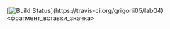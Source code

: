 [![Build Status](https://travis-ci.org/grigorii05/lab04.svg?branch=mas..)](https://travis-ci.org/grigorii05/lab04)
<фрагмент_вставки_значка>
